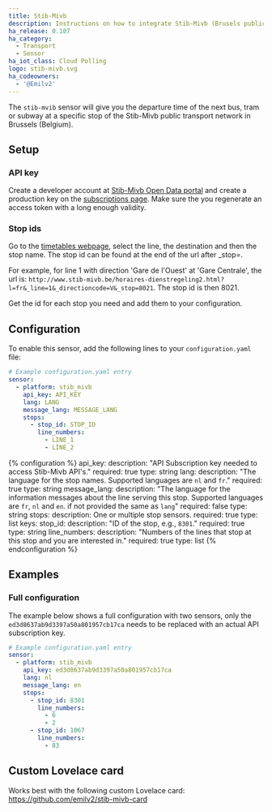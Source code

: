 ```yaml
---
title: Stib-Mivb 
description: Instructions on how to integrate Stib-Mivb (Brusels public transport company) departure times into Home Assistant.
ha_release: 0.107
ha_category:
  - Transport
  - Sensor
ha_iot_class: Cloud Polling
logo: stib-mivb.svg
ha_codeowners:
  - '@Emilv2'
---
```


The `stib-mvib` sensor will give you the departure time of the next bus, tram or subway at a specific stop of the Stib-Mivb public transport network in Brussels (Belgium).

## Setup

### API key
Create a developer account at [Stib-Mivb Open Data portal](https://opendata.stib-mivb.be) and create a production key on the [subscriptions page](https://opendata.stib-mivb.be/store/subscriptions).
Make sure the you regenerate an access token with a long enough validity.

### Stop ids

Go to the [timetables webpage](https://www.stib-mivb.be/horaires-dienstregeling2.html), select the line, the destination and then the stop name. The stop id can be found at the end of the url after _stop=.

For example, for line 1 with direction 'Gare de l'Ouest' at 'Gare Centrale', the url is: `http://www.stib-mivb.be/horaires-dienstregeling2.html?l=fr&_line=1&_directioncode=V&_stop=8021`. The stop id is then 8021.

Get the id for each stop you need and add them to your configuration.

## Configuration

To enable this sensor, add the following lines to your `configuration.yaml` file:

```yaml
# Example configuration.yaml entry
sensor:
  - platform: stib_mivb   
    api_key: API_KEY
    lang: LANG
    message_lang: MESSAGE_LANG
    stops:
      - stop_id: STOP_ID
        line_numbers: 
          - LINE_1
          - LINE_2
```

{% configuration %}
api_key:
  description: "API Subscription key needed to access Stib-Mivb API's."
  required: true
  type: string
lang:
  description: "The language for the stop names. Supported languages are `nl` and `fr`."
  required: true
  type: string
message_lang:
  description: "The language for the information messages about the line serving this stop. Supported languages are `fr`, `nl` and `en`. if not provided the same as `lang`"
  required: false
  type: string
stops:
  description: One or multiple stop sensors.
  required: true
  type: list
  keys:
    stop_id:
      description: "ID of the stop, e.g.,  `8301`."
      required: true
      type: string
    line_numbers:
      description: "Numbers of the lines that stop at this stop and you are interested in."
      required: true
      type: list
{% endconfiguration %}

## Examples

### Full configuration

The example below shows a full configuration with two sensors, only the `ed3d8637ab9d3397a50a801957cb17ca` needs to be replaced with an actual API subscription key.

```yaml
# Example configuration.yaml entry
sensor:
  - platform: stib_mivb   
    api_key: ed3d8637ab9d3397a50a801957cb17ca
    lang: nl
    message_lang: en
    stops:
      - stop_id: 8301
        line_numbers: 
          - 6
          - 2
      - stop_id: 1067
        line_numbers: 
          - 83
```

## Custom Lovelace card

Works best with the following custom Lovelace card: <https://github.com/emilv2/stib-mivb-card>

